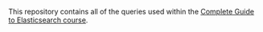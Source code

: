 This repository contains all of the queries used within the [Complete Guide to Elasticsearch course](https://l.codingexplained.com/course/elasticsearch?src=github).